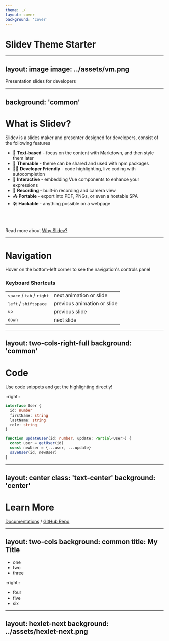 ```yaml
---
theme: ./
layout: cover
background: 'cover'
---
```


# Slidev Theme Starter

---
layout: image
image: ../assets/vm.png
---

Presentation slides for developers

---
background: 'common'
---

# What is Slidev?

Slidev is a slides maker and presenter designed for developers, consist of the following features

- 📝 **Text-based** - focus on the content with Markdown, and then style them later
- 🎨 **Themable** - theme can be shared and used with npm packages
- 🧑‍💻 **Developer Friendly** - code highlighting, live coding with autocompletion
- 🤹 **Interactive** - embedding Vue components to enhance your expressions
- 🎥 **Recording** - built-in recording and camera view
- 📤 **Portable** - export into PDF, PNGs, or even a hostable SPA
- 🛠 **Hackable** - anything possible on a webpage

<br>
<br>

Read more about [Why Slidev?](https://sli.dev/guide/why)


---

# Navigation

Hover on the bottom-left corner to see the navigation's controls panel

### Keyboard Shortcuts

|     |     |
| --- | --- |
| <kbd>space</kbd> / <kbd>tab</kbd> / <kbd>right</kbd> | next animation or slide |
| <kbd>left</kbd>  / <kbd>shift</kbd><kbd>space</kbd> | previous animation or slide |
| <kbd>up</kbd> | previous slide |
| <kbd>down</kbd> | next slide |

---
layout: two-cols-right-full
background: 'common'
---

# Code

Use code snippets and get the highlighting directly!

::right::

```ts
interface User {
  id: number
  firstName: string
  lastName: string
  role: string
}

function updateUser(id: number, update: Partial<User>) {
  const user = getUser(id)
  const newUser = {...user, ...update}  
  saveUser(id, newUser)
}
```

---
layout: center
class: 'text-center'
background: 'center'
---

# Learn More

[Documentations](https://sli.dev) / [GitHub Repo](https://github.com/slidevjs/slidev)

---
layout: two-cols
background: common
title: My Title
---

- one
- two
- three

::right::

- four
- five
- six

---
layout: hexlet-next
background: ../assets/hexlet-next.png
---
